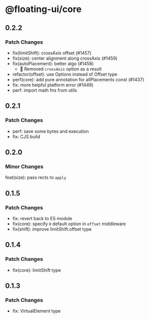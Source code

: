 # @floating-ui/core

## 0.2.2

### Patch Changes

- fix(limitShift): crossAxis offset (#1457)
- fix(size): center alignment along crossAxis (#1459)
- fix(autoPlacement): better algo (#1458)
  - 🚨 Removed `crossAxis` option as a result
- refactor(offset): use Options instead of Offset type
- perf(core): add pure annotation for allPlacements const (#1437)
- fix: more helpful platform error (#1449)
- perf: import math fns from utils

## 0.2.1

### Patch Changes

- perf: save some bytes and execution
- fix: CJS build

## 0.2.0

### Minor Changes

feat(size): pass rects to `apply`

## 0.1.5

### Patch Changes

- fix: revert back to ES module
- fix(core): specify `0` default option in `offset` middleware
- fix(shift): improve limitShift.offset type

## 0.1.4

### Patch Changes

- fix(core): limitShift type

## 0.1.3

### Patch Changes

- fix: VirtualElement type
